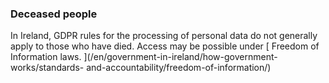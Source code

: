 ###  Deceased people

In Ireland, GDPR rules for the processing of personal data do not generally
apply to those who have died. Access may be possible under [ Freedom of
Information laws. ](/en/government-in-ireland/how-government-works/standards-
and-accountability/freedom-of-information/)
